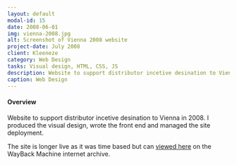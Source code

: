 ```yaml
---
layout: default
modal-id: 15
date: 2008-06-01
img: vienna-2008.jpg
alt: Screenshot of Vienna 2008 website
project-date: July 2008
client: Kleeneze
category: Web Design
tasks: Visual design, HTML, CSS, JS
description: Website to support distributor incetive desination to Vienna
caption: Web Design
---
```


#### Overview

Website to support distributor incetive desination to Vienna in 2008.  I produced the visual design, wrote the front end and managed the site deployment. 

The site is longer live as it was time based but can <a href="https://web.archive.org/web/http://www.vienna2008.co.uk">viewed here</a> on the WayBack Machine internet archive. 

